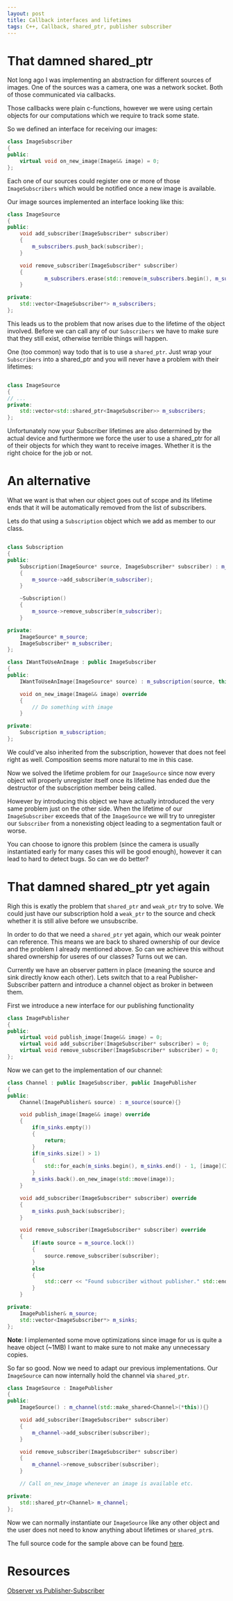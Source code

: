 ```yaml
---
layout: post
title: Callback interfaces and lifetimes
tags: C++, Callback, shared_ptr, publisher subscriber
---
```


# That damned shared_ptr
Not long ago I was implementing an abstraction for different sources of images. One of the sources was a camera, one was a network socket. Both of those communicated via callbacks. 

Those callbacks were plain c-functions, however we were using certain objects for our computations which we require to track some state.

So we defined an interface for receiving our images:
```cpp
class ImageSubscriber
{
public:
    virtual void on_new_image(Image&& image) = 0;
};
```

Each one of our sources could register one or more of those `ImageSubscribers` which would be notified once a new image is available.

Our image sources implemented an interface looking like this:

```cpp
class ImageSource
{
public:
    void add_subscriber(ImageSubscriber* subscriber)
    {
        m_subscribers.push_back(subscriber);
    }

    void remove_subscriber(ImageSubscriber* subscriber)
    {
            m_subscribers.erase(std::remove(m_subscribers.begin(), m_subscribers.end(), subscriber));
    }

private:
    std::vector<ImageSubscriber*> m_subscribers;
};
```

This leads us to the problem that now arises due to the lifetime of the object involved. Before we can call any of our `Subscribers` we have to make sure that they still exist, otherwise terrible things will happen.

One (too common) way todo that is to use a `shared_ptr`. Just wrap your `Subscribers` into a shared_ptr and you will never have a problem with their lifetimes:

```cpp

class ImageSource
{
// ...
private:
    std::vector<std::shared_ptr<ImageSubscriber>> m_subscribers;
};
```

Unfortunately now your Subscriber lifetimes are also determined by the actual device and furthermore we force the user to use a shared_ptr for all of their objects for which they want to receive images. Whether it is the right choice for the job or not.

# An alternative

What we want is that when our object goes out of scope and its lifetime ends that it will be automatically removed from the list of subscribers.

Lets do that using a `Subscription` object which we add as member to our class.

```cpp

class Subscription
{
public:
    Subscription(ImageSource* source, ImageSubscriber* subscriber) : m_source(source), m_subscriber(subscriber)
    {
        m_source->add_subscriber(m_subscriber);
    }

    ~Subscription()
    {
        m_source->remove_subscriber(m_subscriber);
    }

private:
    ImageSource* m_source;
    ImageSubscriber* m_subscriber;
};

class IWantToUseAnImage : public ImageSubscriber
{
public:
    IWantToUseAnImage(ImageSource* source) : m_subscription(source, this) {}

    void on_new_image(Image&& image) override
    {
        // Do something with image
    } 

private:
    Subscription m_subscription;
};

```

We could've also inherited from the subscription, however that does not feel right as well. Composition seems more natural to me in this case.

Now we solved the lifetime problem for our `ImageSource` since now every object will properly unregister itself once its lifetime has ended due the destructor of the subscription member being called.

However by introducing this object we have actually introduced the very same problem just on the other side. When the lifetime of our `ImageSubscriber` exceeds that of the `ImageSource` we will try to unregister our `Subscriber` from a nonexisting object leading to a segmentation fault or worse.

You can choose to ignore this problem (since the camera is usually instantiated early for many cases this will be good enough), however it can lead to hard to detect bugs. So can we do better?

# That damned shared_ptr yet again

Righ this is exatly the problem that `shared_ptr` and `weak_ptr` try to solve. We could just have our subscription hold a `weak_ptr` to the source and check whether it is still alive before we unsubscribe. 

In order to do that we need a `shared_ptr` yet again, which our weak pointer can reference. This means we are back to shared ownership of our device and the problem I already mentioned above. So can we achieve this without shared ownership for useres of our classes? Turns out we can.

Currently we have an observer pattern in place (meaning the source and sink directly know each other). Lets switch that to a real Publisher-Subscriber pattern and introduce a channel object as broker in between them.

First we introduce a new interface for our publishing functionality

```cpp
class ImagePublisher
{
public:
    virtual void publish_image(Image&& image) = 0;
    virtual void add_subscriber(ImageSubscriber* subscriber) = 0;
    virtual void remove_subscriber(ImageSubscriber* subscriber) = 0;
};
```

Now we can get to the implementation of our channel:

```cpp
class Channel : public ImageSubscriber, public ImagePublisher
{
public:
    Channel(ImagePublisher& source) : m_source(source){}

    void publish_image(Image&& image) override
    {
        if(m_sinks.empty())
        {
            return;
        }
        if(m_sinks.size() > 1)
        {
            std::for_each(m_sinks.begin(), m_sinks.end() - 1, [image](ImageSubscriber* sink){sink->on_new_image(std::move(image));});
        }
        m_sinks.back().on_new_image(std::move(image));
    }

    void add_subscriber(ImageSubscriber* subscriber) override
    {
        m_sinks.push_back(subscriber);
    }

    void remove_subscriber(ImageSubscriber* subscriber) override
    {
        if(auto source = m_source.lock())
        {
            source.remove_subscriber(subscriber);
        }
        else
        {
            std::cerr << "Found subscriber without publisher." std::endl;
        }
    }

private:
    ImagePublisher& m_source;
    std::vector<ImageSubscriber*> m_sinks;
};
```

**Note**: I implemented some move optimizations since image for us is quite a heave object (~1MB) I want to make sure to not make any unnecessary copies.

So far so good. Now we need to adapt our previous implementations. Our `ImageSource` can now internally hold the channel via `shared_ptr`.

```cpp
class ImageSource : ImagePublisher
{
public:
    ImageSource() : m_channel(std::make_shared<Channel>(*this)){}

    void add_subscriber(ImageSubscriber* subscriber)
    {
        m_channel->add_subscriber(subscriber);
    }

    void remove_subscriber(ImageSubscriber* subscriber)
    {
        m_channel->remove_subscriber(subscriber);
    }

    // Call on_new_image whenever an image is available etc.

private:
    std::shared_ptr<Channel> m_channel;
};
```

Now we can normally instantiate our `ImageSource` like any other object and the user does not need to know anything about lifetimes or `shared_ptr`s. 

The full source code for the sample above can be found [here](https://godbolt.org/#z:OYLghAFBqd5QCxAYwPYBMCmBRdBLAF1QCcAaPECAMzwBtMA7AQwFtMQByARg9KtQYEAysib0QXACx8BBAKoBnTAAUAHpwAMvAFYTStJg1DIApACYAQuYukl9ZATwDKjdAGFUtAK4sGEjQAcpK4AMngMmAByPgBGmMQSAMwA7KQADqgKhE4MHt6%2B/kEZWY4CYRHRLHEJXCm2mPalDEIETMQEeT5%2BXIH1jTktbQTlUbHxSakKre2dBT1BU0MjldUTAJS2qF7EyOwc5onhyN5YANQmiW4AbpgOJBfYJhoAggdHJ5jnl2wsJACeDyerzMhwYxy8ZwubicU2ImFYgJebzBHy%2BbjEwBIhAQLERrxesK8DlOAEkWExgJggSZklZkgARC5WJEvY5MBQKUnkylCLwxBTIYh4arU2lAtJ82h4ZAgIGneWnK54dpeMSK1B4dCnAQAfQiAHcdXhuZgIGSKZ9jRa1l96acNEy5QqlSq1QA/c08vkCoXVCA2i52rBUJheWgER1IhmR/HPNkc068/mCvBpJoxoHxzmelSSvAKBDxUXM54SmJSmVO%2BUugiq2iJ70ptM5U5MdDoHUKRu%2B%2BJmk1Jn3C%2BIAKlOXeTPeIAcSdodiRLCsVytraquGq1cN%2BN073aHxD7FoHKeqo/Hg%2Bq09nMcXNbrpw9JuUeYLvcvp2DofDGej8%2BprIMCZHkKzYCMW4p5pWLyLkBqZNBAUzoCAIAFm0mAdmmxBQjmT7lvmhaYYkjxmAAbGOWw7JgpBcoeu4nmOtHxDaICnCwnbkbs8HsZgGwsTuE57vBDFTlW5xilBCo0oyLLPNBu4gQwEBoAwUwNvx8nmKRqAEPhb5YPQBBUr%2B4nyjB6kkdqaTxEwRAEfSikCCppnpuZWk6ba74NJgBnXgqTk5BAfmgSRGnatpjHuR%2BYYRkZMm%2BXJzmaZZxDWfcM4BfFOQaSFrnhYGHkhlFGbGfegUKWsIk0gui4KngVAQKGRCnLQqDIAA1mh7msQoXEAHTNW1/rlcVi6VSJ1UKv17XoAAtA8m6oNuZ7Hr2XVCeVMXjfKkljQqDRKDtW1ibFm0KghSG7MQxBolC5xmGYABiWwMFqpWnPq2JbAQpw4VKL7ED15hmNdlxjgQiEgK4tA%2BeN23FbDsZpEKVzWewIlnSA%2Brwq1OoYVhj7PvhDy8d12y7ND1FevxdGrVTRYxdt9P/uynJuAghgRPWzFlhWFOYDB1RUdz0q8z9eHxILEGg%2BDjBMOWmCdmzcIdlQxCoKx2n5lCrPsw0eKjS8QuQcdpzawwHMHpSot/SFJMUUxxNcZxpPcaN0bSbJalNK27Z8eevY5vzI70bTU7ajcl2alScNHSdXXhK1Cg9RKBY6jETADUtk7rVV43oyhSs4wQBFuNhBN09gY6K2hOoa5yeX59XKtqzXCD5v65OLnCtbEAwqmDuptINx2tdUZne4MznolSbGN7rtqDB6pghpWpSFuWiaNoLfEQpYBVMebbVEBxwwCc9ZgLBpn8g0HaJk8nV32wMB3Elu8bi7o/wxA6vCyAIEfnbx0TnEYA4R/SjzBkhRGmArj/yyCfROrhBpURMAAVgsCvKkKC7IByEqeeO5VB7x1moRXUBojQmnghAkAW5TQYLWNnSSDDhoKmPqfNOA01jEOwKQpe5CLSUPBjQiAdCmHG3hiJNcmpTjzUWkJNegdiCnjWmHbekc953xYQA%2BBZ9kpKAEUhGRppWFAMwCAsqVFjFn2emA4OfspwWK0afRB9DybiINkjFGspiql1wtbcyXUuLk3RjcO4xccEh2HETYx35GSMzjABbM/YuKnC5pLHxv1CZRhLIbLxxsA6O3tqxX%2BOtaD6OoUwdqCtULoC1mzM2utCIQGHLXFxYpX4iVem2DsY8/ThLsUokOQ0xH73Gg/HuvFin1NoFwrpvtlr7h6YxVx7TiqSI3OfLeczJzyNwbY%2BZQyRojOqkUupHMuGGK2QJRZwkNov2nhIueiMMBEnlhg9u0cNHyhOSUrhPDl4UNdvSURhz7nFQAPRgpNmIesfy%2BGUjeoWCI4dWy9wwacfMrZkZ0FlvQU4XlkAA2kojPAyMDK5PflQoehdi6mw5lEnUky6X0x/CWTMCTSQAHVDAEAACqoEUJgZ4DAcwpNOIbXmCiwIGwguShUJIuWCD5QKoVOZ5FcVPFxQplz5JOwojMn21yIAtIDG00Fxs1nz0Xv8/hIq6EqIjrvD5N90ZoC8F9KEN1AYACVbiYBJR1Qw6KTQAzusDNwUskKQ2WXaP8pYPFko6RlAQxMk1P2ZbE1lLwIWnBCF5Tkv9bitQRdZU4bM0iWWUuiqg2pth7OAl7T6UobicnImKsumEXjhC%2BuSUBXbWzEGAMgKixTFGjjaMAK4Qz9bG2zQAWSYOEaR8Juq90/u%2BDURhTgjyarVLyxpPioGrWFU4SkuxsCupgVQuw0Kcm0iWw9W7CxitVugF5V00ZUK8AwPAABHLw8tcaXHldypVSgVUmiJqenwdNJ7TpOvk52ZFnbP3lFB897l0bkkqV%2B39/6sIKt5fysDwqIONI0rbXYwK7mxsXNmnlT6cpXX1EwP4/anpagLFsWgWoxDdTeiQVqo8jifGPWPeS2oYjaFuF9d6tB6ytHaie1C2pq1fp6eEYAIkEMUSQxRZZnzOUgaI4KkjFoxzx1GiRCjVIWXOt6k819uw4Wmio4dae797Mvpec59ucTO5eUfvaGJRVngcA2LQTgKDeB%2BA4FoUgqBOBuGsNYXTuxbqJB4KQAgmgwsbFaiAFBXAeoZeSIVyQXBkgAE5EgBA0JIMw0gIscEkNFnL8XOC8AUCADQWWcsbDgLAJAl7bhupIOQSg46FDKEMA0IQCBUD6hi5ltAF9sVNGmxzObC2YtxZW2kOg4w2RGBrsQL9gm9sHeIAAeTdVtxbbXhvIGeAOrrHBeCPZaPgGLvB%2BCCBEGIdgUgZCCAFWoNruguD6EMMYZLlh9DCi65ADYqB5KvemghQMphLDWDMHF6zegELhA27N%2Bb93uC8CLpgPYmX9TJTSJwHg4XIutdi7wBLHBsCqBGzZU4qgAjEWmsRSQJ6DCbqNadk%2BNoIBJex3D04uBCAkHS1wNYFO%2Bt5ZAJIAIPViIBAawEFBeuNDES4JVlBxF9CcBa6QHbbOOu2G6711n9DLccDMLwFg/geu2/a29p3WgXfhyyM4SQQA%3D).

# Resources

[Observer vs Publisher-Subscriber](https://betterprogramming.pub/observer-vs-pub-sub-pattern-50d3b27f838c)